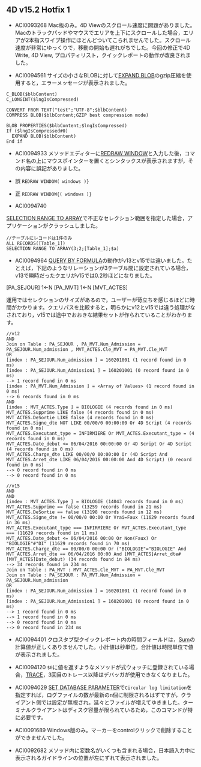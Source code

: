 4D v15.2 Hotfix 1
---
* ACI0093268 Mac版のみ。4D Viewのスクロール速度に問題がありました。Macのトラックパッドやマウスでエリアを上下にスクロールした場合，エリアが2本指スワイプ操作にほとんどついてこられませんでした。スクロール速度が非常にゆっくりで，移動の開始も遅れがちでした。今回の修正で4D Write, 4D View, プロパティリスト，クイックレポートの動作が改良されました。

* ACI0094561 サイズの小さなBLOBに対して[EXPAND BLOB](http://doc.4d.com/4Dv15/4D/15.1/EXPAND-BLOB.301-2686170.ja.html)のgzip圧縮を使用すると，エラーメッセージが表示されました。

```
C_BLOB($blbContent)
C_LONGINT($lngIsCompressed)

CONVERT FROM TEXT("test";"UTF-8";$blbContent)
COMPRESS BLOB($blbContent;GZIP best compression mode)

BLOB PROPERTIES($blbContent;$lngIsCompressed)
If ($lngIsCompressed#0)
  EXPAND BLOB($blbContent)
End if
```

* ACI0094933 メソッドエディターに[REDRAW WINDOW](http://doc.4d.com/4Dv15/4D/15.1/REDRAW-WINDOW.301-2686137.ja.html)と入力した後，コマンド名の上にマウスポインターを置くとシンタックスが表示されますが，その内容に誤記がありました。

* 誤 ``REDRAW WINDOW( windows )} ``

* 正 ``REDRAW WINDOW{( windows )} ``
  
* ACI0094740 

[SELECTION RANGE TO ARRAY](http://doc.4d.com/4Dv15/4D/15.1/SELECTION-RANGE-TO-ARRAY.301-2685271.ja.html)で不正なセレクション範囲を指定した場合，アプリケーションがクラッシュしました。

```
//テーブルにレコードは1件のみ
ALL RECORDS([Table_1])
SELECTION RANGE TO ARRAY(3;2;[Table_1];$a)
```

* ACI0094964 [QUERY BY FORMULA](http://doc.4d.com/4Dv15/4D/15.1/QUERY-BY-FORMULA.301-2685583.ja.html)の動作がv13とv15では違いました。たとえば，下記のようなリレーションが3テーブル間に設定されている場合，v13で瞬時だったクエリがv15では0.2秒ほどになりました。

[PA_SEJOUR] 1<-N [PA_MVT] 1<-N [MVT_ACTES]

運用ではセレクションのサイズがあるので，ユーザーが苛立ちを感じるほどに時間がかかります。クエリパスを比較すると，明らかにv12とv15では違う処理がなされており，v15では途中でおおきな結果セットが作られていることがわかります。

```
//v12
AND
Join on Table : PA_SEJOUR , PA_MVT.Num_Admission = PA_SEJOUR.Num_admission , MVT_ACTES.Cle_MVT = PA_MVT.Cle_MVT
OR
[index : PA_SEJOUR.Num_admission ] = 160201001 (1 record found in 0 ms)
[index : PA_SEJOUR.Num_Admission1 ] = 160201001 (0 record found in 0 ms)
--> 1 record found in 0 ms
[index : PA_MVT.Num_Admission ] = <Array of Values> (1 record found in 0 ms)
--> 6 records found in 0 ms
AND
[index : MVT_ACTES.Type ] = BIOLOGIE (4 records found in 0 ms)
MVT_ACTES.Supprime LIKE false (4 records found in 0 ms)
MVT_ACTES.DeSortie LIKE false (4 records found in 0 ms)
MVT_ACTES.Signe_dte NOT LIKE 00/00/0 00:00:00 Or 4D Script (4 records found in 0 ms)
MVT_ACTES.Executant_type = INFIRMIERE Or MVT_ACTES.Executant_type = (4 records found in 0 ms)
MVT_ACTES.Date_debut <= 06/04/2016 00:00:00 Or 4D Script Or 4D Script (4 records found in 0 ms)
MVT_ACTES.Charge_dte LIKE 00/00/0 00:00:00 Or (4D Script And MVT_ACTES.Arret_dte LIKE 06/04/2016 00:00:00 And 4D Script) (0 record found in 0 ms)
--> 0 record found in 0 ms
--> 0 record found in 0 ms
```

```
//v15
AND
AND
[index : MVT_ACTES.Type ] = BIOLOGIE (14043 records found in 0 ms)
MVT_ACTES.Supprime == false (13259 records found in 21 ms)
MVT_ACTES.DeSortie == false (13198 records found in 12 ms)
MVT_ACTES.Signe_dte != 00/00/0 00:00 Or Vrai=Faux (11629 records found in 36 ms)
MVT_ACTES.Executant_type === INFIRMIERE Or MVT_ACTES.Executant_type === (11629 records found in 11 ms)
MVT_ACTES.Date_debut <= 06/04/2016 00:00 Or Non(Faux) Or "BIOLOGIE"#"DI" (11629 records found in 70 ms)
MVT_ACTES.Charge_dte == 00/00/0 00:00 Or ("BIOLOGIE"="BIOLOGIE" And MVT_ACTES.Arret_dte == 06/04/2016 00:00 And [MVT_ACTES]Arret_dte#[MVT_ACTES]Date_debut) (34 records found in 84 ms)
--> 34 records found in 234 ms
Join on Table : PA_MVT : MVT_ACTES.Cle_MVT = PA_MVT.Cle_MVT
Join on Table : PA_SEJOUR : PA_MVT.Num_Admission = PA_SEJOUR.Num_admission
OR
[index : PA_SEJOUR.Num_admission ] = 160201001 (1 record found in 0 ms)
[index : PA_SEJOUR.Num_Admission1 ] = 160201001 (0 record found in 0 ms)
--> 1 record found in 0 ms
--> 1 record found in 0 ms
--> 0 record found in 0 ms
--> 0 record found in 234 ms
```

* ACI0094401  クロスタブ型クイックレポート内の時間フィールドは，[Sum](http://doc.4d.com/4Dv15/4D/15.1/Sum.301-2686264.ja.html)の計算値が正しくありませんでした。小計値は秒単位，合計値は時間単位で値が表示されました。

* ACI0094120 ``$0``に値を返すようなメソッドが式ウォッチに登録されている場合，[TRACE](http://doc.4d.com/4Dv15/4D/15.1/TRACE.301-2684990.ja.html)，3回目のトレース以降はデバッガが使用できなくなりました。

* ACI0094029 [SET DATABASE PARAMETER](http://doc.4d.com/4Dv15/4D/15.1/SET-DATABASE-PARAMETER.301-2686308.ja.html)で``Circular log limitation``を指定すれば，ログファイルの数が最新のn個に制限されるはずですが，クライアント側では設定が無視され，延々とファイルが増えてゆきました。ターミナルクライアントはディスク容量が限られているため，このコマンドが特に必要です。

* ACI0091689 Windows版のみ。マーカーをcontrolクリックで削除することができませんでした。

* ACI0092682 メソッド内に変数名がいくつも含まれる場合，日本語入力中に表示されるガイドラインの位置が左にずれて表示されました。

